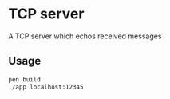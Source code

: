 # TCP server

A TCP server which echos received messages

## Usage

```sh
pen build
./app localhost:12345
```
